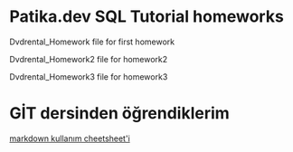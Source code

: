 # Patika.dev SQL Tutorial homeworks 

Dvdrental_Homework file for first homework

Dvdrental_Homework2 file for  homework2

Dvdrental_Homework3 file for homework3








# GİT dersinden öğrendiklerim

[markdown kullanım cheetsheet'i](https://commonmark.org/help/)
